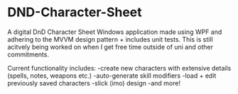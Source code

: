 # DND-Character-Sheet

A digital DnD Character Sheet Windows application made using WPF and adhering to the MVVM design pattern + includes unit tests. This is still acitvely being worked on when I get free time outside of uni and other commitments.

Current functionality includes: 
 -create new characters with extensive details (spells, notes, weapons etc.)
 -auto-generate skill modifiers 
 -load + edit previously saved characters 
 -slick (imo) design
 -and more!

